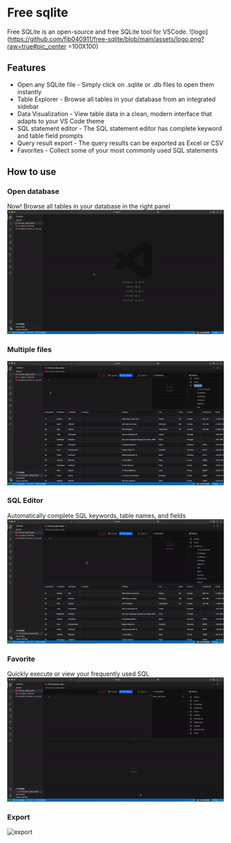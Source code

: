# Free sqlite

Free SQLite is an open-source and free SQLite tool for VSCode.
![logo](https://github.com/fjb040911/free-sqlite/blob/main/assets/logo.png?raw=true#pic_center =100X100)

## Features
 - Open any SQLite file - Simply click on .sqlite or .db files to open them instantly
 - Table Explorer - Browse all tables in your database from an integrated sidebar
 - Data Visualization - View table data in a clean, modern interface that adapts to your VS Code theme
 - SQL statement editor - The SQL statement editor has complete keyword and table field prompts
 - Query result export - The query results can be exported as Excel or CSV
 - Favorites - Collect some of your most commonly used SQL statements

## How to use
### Open database
Now! Browse all tables in your database in the right panel
![open](https://github.com/fjb040911/free-sqlite/blob/main/doc/open.gif?raw=true)

### Multiple files
![multiple](https://github.com/fjb040911/free-sqlite/blob/main/doc/multi.gif?raw=true)

### SQL Editor
Automatically complete SQL keywords, table names, and fields
![editor](https://github.com/fjb040911/free-sqlite/blob/main/doc/select.gif?raw=true)

### Favorite
Quickly execute or view your frequently used SQL
![favorite](https://github.com/fjb040911/free-sqlite/blob/main/doc/favoites.gif?raw=true)

### Export
![export](https://github.com/fjb040911/free-sqlite/blob/main/doc/expot.gif?raw=true)
